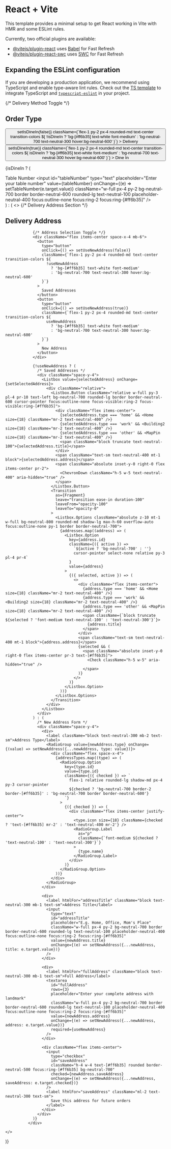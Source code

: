 # React + Vite

This template provides a minimal setup to get React working in Vite with HMR and some ESLint rules.

Currently, two official plugins are available:

- [@vitejs/plugin-react](https://github.com/vitejs/vite-plugin-react/blob/main/packages/plugin-react/README.md) uses [Babel](https://babeljs.io/) for Fast Refresh
- [@vitejs/plugin-react-swc](https://github.com/vitejs/vite-plugin-react-swc) uses [SWC](https://swc.rs/) for Fast Refresh

## Expanding the ESLint configuration

If you are developing a production application, we recommend using TypeScript and enable type-aware lint rules. Check out the [TS template](https://github.com/vitejs/vite/tree/main/packages/create-vite/template-react-ts) to integrate TypeScript and [`typescript-eslint`](https://typescript-eslint.io) in your project.






{/* Delivery Method Toggle */}
<div className="bg-neutral-800 rounded-lg shadow-lg p-6 mb-6 border border-neutral-700">
  <h2 className="text-xl font-medium text-neutral-100 mb-4 flex items-center">
    <MapPin className="mr-2 text-[#ff6b35]" size={20} />
    Order Type
  </h2>

  <div className="flex items-center space-x-4 mb-6">
    <button
      type="button"
      onClick={() => setIsDineIn(false)}
      className={`flex-1 py-2 px-4 rounded-md text-center transition-colors ${
        !isDineIn
          ? 'bg-[#ff6b35] text-white font-medium'
          : 'bg-neutral-700 text-neutral-300 hover:bg-neutral-600'
      }`}
    >
      Delivery
    </button>
    <button
      type="button"
      onClick={() => setIsDineIn(true)}
      className={`flex-1 py-2 px-4 rounded-md text-center transition-colors ${
        isDineIn
          ? 'bg-[#ff6b35] text-white font-medium'
          : 'bg-neutral-700 text-neutral-300 hover:bg-neutral-600'
      }`}
    >
      Dine In
    </button>
  </div>

  {isDineIn ? (
    <div className="space-y-4">
      <label htmlFor="tableNumber" className="block text-neutral-300 text-sm mb-1">
        Table Number
      </label>
      <input
        id="tableNumber"
        type="text"
        placeholder="Enter your table number"
        value={tableNumber}
        onChange={(e) => setTableNumber(e.target.value)}
        className="w-full px-4 py-2 bg-neutral-700 border border-neutral-600 rounded-lg text-neutral-100 placeholder-neutral-400 focus:outline-none focus:ring-2 focus:ring-[#ff6b35]"
      />
    </div>
  ) : (
    <>
      {/* Delivery Address Section */}
              <div className="bg-neutral-800 rounded-lg shadow-lg p-6 mb-6 border border-neutral-700">
                <h2 className="text-xl font-medium text-neutral-100 mb-4 flex items-center">
                  <MapPin className="mr-2 text-[#ff6b35]" size={20} />
                  Delivery Address
                </h2>
                
                {/* Address Selection Toggle */}
                <div className="flex items-center space-x-4 mb-6">
                  <button 
                    type="button"
                    onClick={() => setUseNewAddress(false)}
                    className={`flex-1 py-2 px-4 rounded-md text-center transition-colors ${
                      !useNewAddress 
                        ? 'bg-[#ff6b35] text-white font-medium' 
                        : 'bg-neutral-700 text-neutral-300 hover:bg-neutral-600'
                    }`}
                  >
                    Saved Addresses
                  </button>
                  <button 
                    type="button"
                    onClick={() => setUseNewAddress(true)}
                    className={`flex-1 py-2 px-4 rounded-md text-center transition-colors ${
                      useNewAddress 
                        ? 'bg-[#ff6b35] text-white font-medium' 
                        : 'bg-neutral-700 text-neutral-300 hover:bg-neutral-600'
                    }`}
                  >
                    New Address
                  </button>
                </div>
                
                {!useNewAddress ? (
                  /* Saved Addresses */
                  <div className="space-y-4">
                    <Listbox value={selectedAddress} onChange={setSelectedAddress}>
                      <div className="relative">
                        <Listbox.Button className="relative w-full py-3 pl-4 pr-10 text-left bg-neutral-700 rounded-lg border border-neutral-600 cursor-pointer focus:outline-none focus-visible:ring-2 focus-visible:ring-[#ff6b35]">
                          <div className="flex items-center">
                            {selectedAddress.type === 'home' && <Home size={18} className="mr-2 text-neutral-400" />}
                            {selectedAddress.type === 'work' && <Building2 size={18} className="mr-2 text-neutral-400" />}
                            {selectedAddress.type === 'other' && <MapPin size={18} className="mr-2 text-neutral-400" />}
                            <span className="block truncate text-neutral-100">{selectedAddress.title}</span>
                          </div>
                          <span className="text-sm text-neutral-400 mt-1 block">{selectedAddress.address}</span>
                          <span className="absolute inset-y-0 right-0 flex items-center pr-2">
                            <ChevronDown className="h-5 w-5 text-neutral-400" aria-hidden="true" />
                          </span>
                        </Listbox.Button>
                        <Transition
                          as={Fragment}
                          leave="transition ease-in duration-100"
                          leaveFrom="opacity-100"
                          leaveTo="opacity-0"
                        >
                          <Listbox.Options className="absolute z-10 mt-1 w-full bg-neutral-800 rounded-md shadow-lg max-h-60 overflow-auto focus:outline-none py-1 border border-neutral-700">
                            {addresses.map((address) => (
                              <Listbox.Option
                                key={address.id}
                                className={({ active }) =>
                                  `${active ? 'bg-neutral-700' : ''}
                                  cursor-pointer select-none relative py-3 pl-4 pr-4`
                                }
                                value={address}
                              >
                                {({ selected, active }) => (
                                  <>
                                    <div className="flex items-center">
                                      {address.type === 'home' && <Home size={18} className="mr-2 text-neutral-400" />}
                                      {address.type === 'work' && <Building2 size={18} className="mr-2 text-neutral-400" />}
                                      {address.type === 'other' && <MapPin size={18} className="mr-2 text-neutral-400" />}
                                      <span className={`block truncate ${selected ? 'font-medium text-neutral-100' : 'text-neutral-300'}`}>
                                        {address.title}
                                      </span>
                                    </div>
                                    <span className="text-sm text-neutral-400 mt-1 block">{address.address}</span>
                                    {selected && (
                                      <span className="absolute inset-y-0 right-0 flex items-center pr-3 text-[#ff6b35]">
                                        <Check className="h-5 w-5" aria-hidden="true" />
                                      </span>
                                    )}
                                  </>
                                )}
                              </Listbox.Option>
                            ))}
                          </Listbox.Options>
                        </Transition>
                      </div>
                    </Listbox>
                  </div>
                ) : (
                  /* New Address Form */
                  <div className="space-y-4">
                    <div>
                      <label className="block text-neutral-300 mb-2 text-sm">Address Type</label>
                      <RadioGroup value={newAddress.type} onChange={(value) => setNewAddress({...newAddress, type: value})}>
                        <div className="flex space-x-4">
                          {addressTypes.map((type) => (
                            <RadioGroup.Option 
                              key={type.id} 
                              value={type.id}
                              className={({ checked }) => `
                                flex-1 relative rounded-lg shadow-md px-4 py-3 cursor-pointer
                                ${checked ? 'bg-neutral-700 border-2 border-[#ff6b35]' : 'bg-neutral-700 border border-neutral-600'}
                              `}
                            >
                              {({ checked }) => (
                                <div className="flex items-center justify-center">
                                  <type.icon size={18} className={checked ? 'text-[#ff6b35] mr-2' : 'text-neutral-400 mr-2'} />
                                  <RadioGroup.Label
                                    as="p"
                                    className={`font-medium ${checked ? 'text-neutral-100' : 'text-neutral-300'}`}
                                  >
                                    {type.name}
                                  </RadioGroup.Label>
                                </div>
                              )}
                            </RadioGroup.Option>
                          ))}
                        </div>
                      </RadioGroup>
                    </div>
                    
                    <div>
                      <label htmlFor="addressTitle" className="block text-neutral-300 mb-1 text-sm">Address Title</label>
                      <input
                        type="text"
                        id="addressTitle"
                        placeholder="E.g. Home, Office, Mom's Place"
                        className="w-full px-4 py-2 bg-neutral-700 border border-neutral-600 rounded-lg text-neutral-100 placeholder-neutral-400 focus:outline-none focus:ring-2 focus:ring-[#ff6b35]"
                        value={newAddress.title}
                        onChange={(e) => setNewAddress({...newAddress, title: e.target.value})}
                      />
                    </div>
                    
                    <div>
                      <label htmlFor="fullAddress" className="block text-neutral-300 mb-1 text-sm">Full Address</label>
                      <textarea
                        id="fullAddress"
                        rows={3}
                        placeholder="Enter your complete address with landmark"
                        className="w-full px-4 py-2 bg-neutral-700 border border-neutral-600 rounded-lg text-neutral-100 placeholder-neutral-400 focus:outline-none focus:ring-2 focus:ring-[#ff6b35]"
                        value={newAddress.address}
                        onChange={(e) => setNewAddress({...newAddress, address: e.target.value})}
                        required={useNewAddress}
                      />
                    </div>
                    
                    <div className="flex items-center">
                      <input
                        type="checkbox"
                        id="saveAddress"
                        className="h-4 w-4 text-[#ff6b35] rounded border-neutral-500 focus:ring-[#ff6b35] bg-neutral-700"
                        checked={newAddress.saveAddress}
                        onChange={(e) => setNewAddress({...newAddress, saveAddress: e.target.checked})}
                      />
                      <label htmlFor="saveAddress" className="ml-2 text-neutral-300 text-sm">
                        Save this address for future orders
                      </label>
                    </div>
                  </div>
                )}
              </div>

    </>
  )}
</div>
